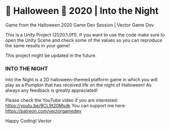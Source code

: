 # 🎃 Halloween 🎃 2020 | Into the Night
Game from the Halloween 2020 Game Dev Session | Vector Game Dev

This is a Unity Project (2020.1.0f1).
If you want to use the code make sure to open the Unity Scene and check some of the values so you can reproduce the same results in your game!

This project might be updated in the future.


### INTO THE NIGHT ###

Into the Night is a 2D halloween-themed platform game in which you will play as a Pumpkin that has received life on the night of Halloween!
As always any feedback is greatly appreciated!


Please check the YouTube video if you are interested: https://youtu.be/8CL9t20Msdk
You can support me here: https://patreon.com/vectorgamedev

Happy Coding!
Vector
